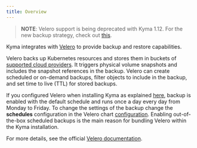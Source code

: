 ```yaml
---
title: Overview
---
```


>**NOTE**: Velero support is being deprecated with Kyma 1.12. For the new backup strategy, check out [this](/components/backup/#new-backup-strategy).

Kyma integrates with [Velero](https://github.com/heptio/velero/) to provide backup and restore capabilities.

Velero backs up Kubernetes resources and stores them in buckets of [supported cloud providers](https://velero.io/docs/v1.2.0/supported-providers/). It triggers physical volume snapshots and includes the snapshot references in the backup. Velero can create scheduled or on-demand backups, filter objects to include in the backup, and set time to live (TTL) for stored backups.

If you configured Velero when installing Kyma as explained [here](/components/backup/#installation-installation), backup is enabled with the default schedule and runs once a day every day from Monday to Friday. To change the settings of the backup change the **schedules** configuration in the Velero chart [configuration](/components/backup/#configuration-velero-chart). Enabling out-of-the-box scheduled backups is the main reason for bundling Velero within the Kyma installation.

For more details, see the official [Velero documentation](https://velero.io/docs/v1.2.0).
